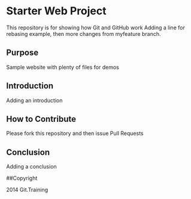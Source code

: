# Starter Web Project

This repository is for showing how Git and GitHub work
Adding a line for rebasing example, then more changes from myfeature branch.

## Purpose

Sample website with plenty of files for demos

## Introduction

Adding an introduction

## How to Contribute

Please fork this repository and then issue Pull Requests

## Conclusion

Adding a conclusion

##Copyright

2014 Git.Training